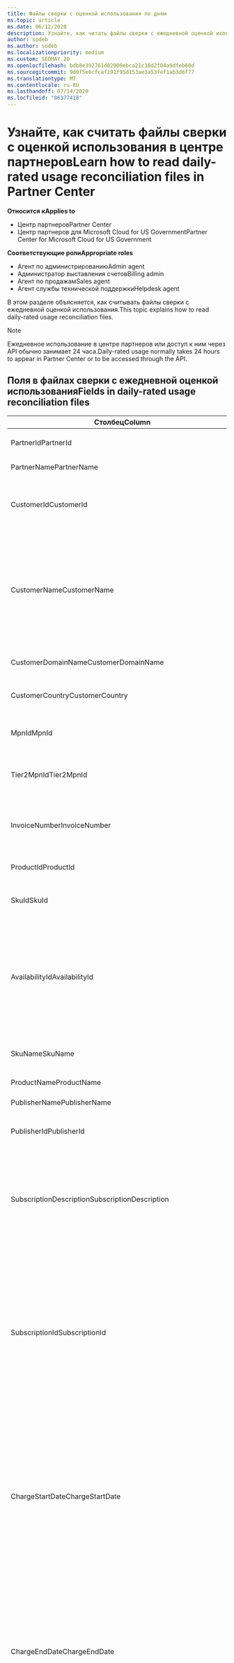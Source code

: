 ```yaml
---
title: Файлы сверки с оценкой использования по дням
ms.topic: article
ms.date: 06/12/2020
description: Узнайте, как читать файлы сверки с ежедневной оценкой использования в центре партнеров.
author: sodeb
ms.author: sodeb
ms.localizationpriority: medium
ms.custom: SEOMAY.20
ms.openlocfilehash: bdb8e392761d02909ebca21c38d2f04a9dfeb60d
ms.sourcegitcommit: 9d0f5e6cfcaf191f95d153ae3a53fef1ab3d6f77
ms.translationtype: MT
ms.contentlocale: ru-RU
ms.lasthandoff: 07/14/2020
ms.locfileid: "86377418"
---
```

# <a name="learn-how-to-read-daily-rated-usage-reconciliation-files-in-partner-center"></a><span data-ttu-id="a1730-103">Узнайте, как считать файлы сверки с оценкой использования в центре партнеров</span><span class="sxs-lookup"><span data-stu-id="a1730-103">Learn how to read daily-rated usage reconciliation files in Partner Center</span></span>

<span data-ttu-id="a1730-104">**Относится к**</span><span class="sxs-lookup"><span data-stu-id="a1730-104">**Applies to**</span></span>

- <span data-ttu-id="a1730-105">Центр партнеров</span><span class="sxs-lookup"><span data-stu-id="a1730-105">Partner Center</span></span>
- <span data-ttu-id="a1730-106">Центр партнеров для Microsoft Cloud for US Government</span><span class="sxs-lookup"><span data-stu-id="a1730-106">Partner Center for Microsoft Cloud for US Government</span></span>

<span data-ttu-id="a1730-107">**Соответствующие роли**</span><span class="sxs-lookup"><span data-stu-id="a1730-107">**Appropriate roles**</span></span>

- <span data-ttu-id="a1730-108">Агент по администрированию</span><span class="sxs-lookup"><span data-stu-id="a1730-108">Admin agent</span></span>
- <span data-ttu-id="a1730-109">Администратор выставления счетов</span><span class="sxs-lookup"><span data-stu-id="a1730-109">Billing admin</span></span>
- <span data-ttu-id="a1730-110">Агент по продажам</span><span class="sxs-lookup"><span data-stu-id="a1730-110">Sales agent</span></span>
- <span data-ttu-id="a1730-111">Агент службы технической поддержки</span><span class="sxs-lookup"><span data-stu-id="a1730-111">Helpdesk agent</span></span>

<span data-ttu-id="a1730-112">В этом разделе объясняется, как считывать файлы сверки с ежедневной оценкой использования.</span><span class="sxs-lookup"><span data-stu-id="a1730-112">This topic explains how to read daily-rated usage reconciliation files.</span></span>

>[!NOTE]
><span data-ttu-id="a1730-113">Ежедневное использование в центре партнеров или доступ к ним через API обычно занимает 24 часа.</span><span class="sxs-lookup"><span data-stu-id="a1730-113">Daily-rated usage normally takes 24 hours to appear in Partner Center or to be accessed through the API.</span></span>

## <a name="fields-in-daily-rated-usage-reconciliation-files"></a><span data-ttu-id="a1730-114">Поля в файлах сверки с ежедневной оценкой использования</span><span class="sxs-lookup"><span data-stu-id="a1730-114">Fields in daily-rated usage reconciliation files</span></span>

| <span data-ttu-id="a1730-115">Столбец</span><span class="sxs-lookup"><span data-stu-id="a1730-115">Column</span></span> | <span data-ttu-id="a1730-116">Описание</span><span class="sxs-lookup"><span data-stu-id="a1730-116">Description</span></span> |
| ------ | ----------- |
| <span data-ttu-id="a1730-117">PartnerId</span><span class="sxs-lookup"><span data-stu-id="a1730-117">PartnerId</span></span> | <span data-ttu-id="a1730-118">Идентификатор партнера в формате GUID.</span><span class="sxs-lookup"><span data-stu-id="a1730-118">Partner identifier in GUID format.</span></span> |
| <span data-ttu-id="a1730-119">PartnerName</span><span class="sxs-lookup"><span data-stu-id="a1730-119">PartnerName</span></span> | <span data-ttu-id="a1730-120">Имя партнера.</span><span class="sxs-lookup"><span data-stu-id="a1730-120">Partner name.</span></span> |
| <span data-ttu-id="a1730-121">CustomerId</span><span class="sxs-lookup"><span data-stu-id="a1730-121">CustomerId</span></span> | <span data-ttu-id="a1730-122">Уникальный идентификатор Майкрософт для клиента в формате GUID.</span><span class="sxs-lookup"><span data-stu-id="a1730-122">Unique Microsoft identifier for the customer in GUID format.</span></span> |
| <span data-ttu-id="a1730-123">CustomerName</span><span class="sxs-lookup"><span data-stu-id="a1730-123">CustomerName</span></span> | <span data-ttu-id="a1730-124">Название организации клиента, указанное в Центре партнеров.</span><span class="sxs-lookup"><span data-stu-id="a1730-124">Customer's organization name as reported in Partner Center.</span></span> <span data-ttu-id="a1730-125">*Этот столбец очень важен для согласования счета со сведениями о системе.*</span><span class="sxs-lookup"><span data-stu-id="a1730-125">*This column is very important for reconciling the invoice with your system information.*</span></span> |
| <span data-ttu-id="a1730-126">CustomerDomainName</span><span class="sxs-lookup"><span data-stu-id="a1730-126">CustomerDomainName</span></span> | <span data-ttu-id="a1730-127">Доменное имя клиента.</span><span class="sxs-lookup"><span data-stu-id="a1730-127">The customer's domain name.</span></span> |
| <span data-ttu-id="a1730-128">CustomerCountry</span><span class="sxs-lookup"><span data-stu-id="a1730-128">CustomerCountry</span></span> | <span data-ttu-id="a1730-129">Страна, в которой находится клиент.</span><span class="sxs-lookup"><span data-stu-id="a1730-129">The country in which the customer is located.</span></span> |
| <span data-ttu-id="a1730-130">MpnId</span><span class="sxs-lookup"><span data-stu-id="a1730-130">MpnId</span></span> | <span data-ttu-id="a1730-131">Идентификатор MPN партнера CSP.</span><span class="sxs-lookup"><span data-stu-id="a1730-131">MPN identifier of the CSP partner.</span></span> |
| <span data-ttu-id="a1730-132">Tier2MpnId</span><span class="sxs-lookup"><span data-stu-id="a1730-132">Tier2MpnId</span></span> | <span data-ttu-id="a1730-133">MPN Идентификатор торгового посредника записи для подписки.</span><span class="sxs-lookup"><span data-stu-id="a1730-133">MPN identifier of the reseller of record for the subscription.</span></span> |
| <span data-ttu-id="a1730-134">InvoiceNumber</span><span class="sxs-lookup"><span data-stu-id="a1730-134">InvoiceNumber</span></span> | <span data-ttu-id="a1730-135">Номер счета, в котором отображается указанная транзакция.</span><span class="sxs-lookup"><span data-stu-id="a1730-135">Invoice number where the specified transaction appears.</span></span> |
| <span data-ttu-id="a1730-136">ProductId</span><span class="sxs-lookup"><span data-stu-id="a1730-136">ProductId</span></span> | <span data-ttu-id="a1730-137">Идентификатор продукта.</span><span class="sxs-lookup"><span data-stu-id="a1730-137">The identifier for the product.</span></span> |
| <span data-ttu-id="a1730-138">SkuId</span><span class="sxs-lookup"><span data-stu-id="a1730-138">SkuId</span></span> | <span data-ttu-id="a1730-139">Идентификатор для конкретного номера SKU.</span><span class="sxs-lookup"><span data-stu-id="a1730-139">The identifier for a particular SKU.</span></span> |
| <span data-ttu-id="a1730-140">AvailabilityId</span><span class="sxs-lookup"><span data-stu-id="a1730-140">AvailabilityId</span></span> | <span data-ttu-id="a1730-141">Идентификатор для доступности конкретного SKU.</span><span class="sxs-lookup"><span data-stu-id="a1730-141">The identifier for a particular SKU's availability.</span></span> <span data-ttu-id="a1730-142">Показывает, доступен ли номер SKU для покупки в указанной стране, валюте, отрасли и т. д.</span><span class="sxs-lookup"><span data-stu-id="a1730-142">This shows whether the SKU is available for purchase in the given country, currency, industry segment, etc.</span></span> |
| <span data-ttu-id="a1730-143">SkuName</span><span class="sxs-lookup"><span data-stu-id="a1730-143">SkuName</span></span> | <span data-ttu-id="a1730-144">Название для определенного номера SKU.</span><span class="sxs-lookup"><span data-stu-id="a1730-144">The title for a particular SKU.</span></span> |
| <span data-ttu-id="a1730-145">ProductName</span><span class="sxs-lookup"><span data-stu-id="a1730-145">ProductName</span></span> | <span data-ttu-id="a1730-146">Имя продукта.</span><span class="sxs-lookup"><span data-stu-id="a1730-146">The name of the product.</span></span> |
| <span data-ttu-id="a1730-147">PublisherName</span><span class="sxs-lookup"><span data-stu-id="a1730-147">PublisherName</span></span> | <span data-ttu-id="a1730-148">Имя издателя.</span><span class="sxs-lookup"><span data-stu-id="a1730-148">The name of the publisher.</span></span> |
| <span data-ttu-id="a1730-149">PublisherId</span><span class="sxs-lookup"><span data-stu-id="a1730-149">PublisherId</span></span> | <span data-ttu-id="a1730-150">Идентификатор издателя в формате GUID.</span><span class="sxs-lookup"><span data-stu-id="a1730-150">The identifier of the publisher in GUID format.</span></span> |
| <span data-ttu-id="a1730-151">SubscriptionDescription</span><span class="sxs-lookup"><span data-stu-id="a1730-151">SubscriptionDescription</span></span> | <span data-ttu-id="a1730-152">Имя предложения службы, приобретенной клиентом, как указано в прейскуранте.</span><span class="sxs-lookup"><span data-stu-id="a1730-152">The name of the service offering purchased by the customer, as defined in the price list.</span></span> <span data-ttu-id="a1730-153">(Это идентично поле для **указывает**).</span><span class="sxs-lookup"><span data-stu-id="a1730-153">(This is an identical field to **OfferName**).</span></span> |
| <span data-ttu-id="a1730-154">SubscriptionId</span><span class="sxs-lookup"><span data-stu-id="a1730-154">SubscriptionId</span></span> | <span data-ttu-id="a1730-155">Уникальный идентификатор подписки платформы выставления счетов Майкрософт.</span><span class="sxs-lookup"><span data-stu-id="a1730-155">Unique identifier for a subscription in the Microsoft billing platform.</span></span> <span data-ttu-id="a1730-156">Не используется для сверки.</span><span class="sxs-lookup"><span data-stu-id="a1730-156">Not used for reconciliation.</span></span> <span data-ttu-id="a1730-157">*Этот идентификатор не совпадает с **идентификатором подписки** в консоли администратора партнера.*</span><span class="sxs-lookup"><span data-stu-id="a1730-157">*This identifier is not the same as the **Subscription ID** on the partner admin console.*</span></span> |
| <span data-ttu-id="a1730-158">ChargeStartDate</span><span class="sxs-lookup"><span data-stu-id="a1730-158">ChargeStartDate</span></span> | <span data-ttu-id="a1730-159">Дата начала цикла выставления счетов (за исключением даты представления ранее неоплаченных скрытых данных об использовании из предыдущего цикла выставления счетов).</span><span class="sxs-lookup"><span data-stu-id="a1730-159">Start date of the billing cycle (except when presenting dates of previously uncharged latent usage data from the previous billing cycle).</span></span> <span data-ttu-id="a1730-160">Этим временем всегда является начало дня — 0:00.</span><span class="sxs-lookup"><span data-stu-id="a1730-160">The time is always the beginning of the day, 0:00.</span></span> |
| <span data-ttu-id="a1730-161">ChargeEndDate</span><span class="sxs-lookup"><span data-stu-id="a1730-161">ChargeEndDate</span></span> | <span data-ttu-id="a1730-162">Дата окончания цикла выставления счетов (за исключением даты представления ранее неоплаченных скрытых данных об использовании из предыдущего цикла выставления счетов).</span><span class="sxs-lookup"><span data-stu-id="a1730-162">End date of billing cycle (except when presenting dates of previously uncharged latent usage data from the previous billing cycle).</span></span> <span data-ttu-id="a1730-163">Временем всегда является конец дня, 23:59.</span><span class="sxs-lookup"><span data-stu-id="a1730-163">The time is always the end of the day, 23:59.</span></span> |
| <span data-ttu-id="a1730-164">UsageDate</span><span class="sxs-lookup"><span data-stu-id="a1730-164">UsageDate</span></span> | <span data-ttu-id="a1730-165">Дата использования службы.</span><span class="sxs-lookup"><span data-stu-id="a1730-165">Date of service usage.</span></span> |
| <span data-ttu-id="a1730-166">MeterType</span><span class="sxs-lookup"><span data-stu-id="a1730-166">MeterType</span></span> | <span data-ttu-id="a1730-167">Тип счетчика.</span><span class="sxs-lookup"><span data-stu-id="a1730-167">The type of meter.</span></span> |
| <span data-ttu-id="a1730-168">MeterCategory</span><span class="sxs-lookup"><span data-stu-id="a1730-168">MeterCategory</span></span> | <span data-ttu-id="a1730-169">Служба верхнего уровня, которая использовалась.</span><span class="sxs-lookup"><span data-stu-id="a1730-169">The top-level service for the usage.</span></span> |
| <span data-ttu-id="a1730-170">MeterId</span><span class="sxs-lookup"><span data-stu-id="a1730-170">MeterId</span></span> | <span data-ttu-id="a1730-171">Идентификатор используемого счетчика.</span><span class="sxs-lookup"><span data-stu-id="a1730-171">The identifier for the meter being used.</span></span> |
| <span data-ttu-id="a1730-172">MeterSubCategory</span><span class="sxs-lookup"><span data-stu-id="a1730-172">MeterSubCategory</span></span> | <span data-ttu-id="a1730-173">Тип службы Azure, которая может повлиять на скорость.</span><span class="sxs-lookup"><span data-stu-id="a1730-173">The type of Azure service, which can affect the rate.</span></span> |
| <span data-ttu-id="a1730-174">MeterName</span><span class="sxs-lookup"><span data-stu-id="a1730-174">MeterName</span></span> | <span data-ttu-id="a1730-175">Единица измерения для потребляемого измерения.</span><span class="sxs-lookup"><span data-stu-id="a1730-175">The unit of measure for the meter being consumed.</span></span> |
| <span data-ttu-id="a1730-176">MeterRegion</span><span class="sxs-lookup"><span data-stu-id="a1730-176">MeterRegion</span></span> | <span data-ttu-id="a1730-177">Этот столбец определяет местоположение центра обработки данных региона для служб, где это применимо и заполняется.</span><span class="sxs-lookup"><span data-stu-id="a1730-177">This column identifies the location of a data center within the region for services where this is applicable and populated.</span></span> |
| <span data-ttu-id="a1730-178">Единица измерения</span><span class="sxs-lookup"><span data-stu-id="a1730-178">Unit</span></span> | <span data-ttu-id="a1730-179">Единица **имени**ресурса.</span><span class="sxs-lookup"><span data-stu-id="a1730-179">The unit of the resource **Name**.</span></span> |
| <span data-ttu-id="a1730-180">ResourceLocation</span><span class="sxs-lookup"><span data-stu-id="a1730-180">ResourceLocation</span></span> | <span data-ttu-id="a1730-181">Центр обработки данных, в котором работает счетчик.</span><span class="sxs-lookup"><span data-stu-id="a1730-181">The data center where the meter is running.</span></span> |
| <span data-ttu-id="a1730-182">ConsumedService</span><span class="sxs-lookup"><span data-stu-id="a1730-182">ConsumedService</span></span> | <span data-ttu-id="a1730-183">Используемая служба платформы Azure.</span><span class="sxs-lookup"><span data-stu-id="a1730-183">The Azure platform service that you used.</span></span> |
| <span data-ttu-id="a1730-184">ResourceGroup</span><span class="sxs-lookup"><span data-stu-id="a1730-184">ResourceGroup</span></span> | <span data-ttu-id="a1730-185">Представляет контейнер, содержащий связанные ресурсы для решения Azure.</span><span class="sxs-lookup"><span data-stu-id="a1730-185">Represents a container that holds related resources for an Azure solution.</span></span> |
| <span data-ttu-id="a1730-186">ResourceURI</span><span class="sxs-lookup"><span data-stu-id="a1730-186">ResourceURI</span></span> | <span data-ttu-id="a1730-187">URI используемого ресурса.</span><span class="sxs-lookup"><span data-stu-id="a1730-187">The URI of the resource being used.</span></span> |
| <span data-ttu-id="a1730-188">ChargeType</span><span class="sxs-lookup"><span data-stu-id="a1730-188">ChargeType</span></span> | <span data-ttu-id="a1730-189">Тип оплаты или коррекции.</span><span class="sxs-lookup"><span data-stu-id="a1730-189">The type of charge or adjustment.</span></span>  |
| <span data-ttu-id="a1730-190">UnitPrice</span><span class="sxs-lookup"><span data-stu-id="a1730-190">UnitPrice</span></span> | <span data-ttu-id="a1730-191">Цена за лицензию, опубликованная в прейскуранте на момент приобретения.</span><span class="sxs-lookup"><span data-stu-id="a1730-191">Price per license, as published in the price list at the time of purchase.</span></span> <span data-ttu-id="a1730-192">Убедитесь, что эта цена соответствует информации, хранящейся в системе выставления счетов во время сверки.</span><span class="sxs-lookup"><span data-stu-id="a1730-192">Make sure this price matches the information stored in your billing system during reconciliation.</span></span> |
| <span data-ttu-id="a1730-193">Количество</span><span class="sxs-lookup"><span data-stu-id="a1730-193">Quantity</span></span> | <span data-ttu-id="a1730-194">Число лицензий.</span><span class="sxs-lookup"><span data-stu-id="a1730-194">Number of licenses.</span></span> <span data-ttu-id="a1730-195">Убедитесь, что эта цена соответствует информации, хранящейся в системе выставления счетов во время сверки.</span><span class="sxs-lookup"><span data-stu-id="a1730-195">Make sure this price matches the information stored in your billing system during reconciliation.</span></span> |
| <span data-ttu-id="a1730-196">Единицах UnitType</span><span class="sxs-lookup"><span data-stu-id="a1730-196">UnitType</span></span> | <span data-ttu-id="a1730-197">Тип единицы измерения, за которую наследуется данный счетчик.</span><span class="sxs-lookup"><span data-stu-id="a1730-197">The type of unit the meter is charged in.</span></span>  |
| <span data-ttu-id="a1730-198">биллингпретакстотал</span><span class="sxs-lookup"><span data-stu-id="a1730-198">BillingPreTaxTotal</span></span> | <span data-ttu-id="a1730-199">Общая сумма выставления счетов перед налогами.</span><span class="sxs-lookup"><span data-stu-id="a1730-199">Total billing amount before taxes.</span></span> |
| <span data-ttu-id="a1730-200">BillingCurrency</span><span class="sxs-lookup"><span data-stu-id="a1730-200">BillingCurrency</span></span> | <span data-ttu-id="a1730-201">Валюта в географическом регионе клиента.</span><span class="sxs-lookup"><span data-stu-id="a1730-201">The currency in the customer's geographic region.</span></span> |
| <span data-ttu-id="a1730-202">приЦингпретакстотал</span><span class="sxs-lookup"><span data-stu-id="a1730-202">PricingPreTaxTotal</span></span> | <span data-ttu-id="a1730-203">Цены перед добавлением налогов.</span><span class="sxs-lookup"><span data-stu-id="a1730-203">The pricing before taxes are added.</span></span> |
| <span data-ttu-id="a1730-204">PricingCurrency</span><span class="sxs-lookup"><span data-stu-id="a1730-204">PricingCurrency</span></span> | <span data-ttu-id="a1730-205">Валюта в прайс-листе.</span><span class="sxs-lookup"><span data-stu-id="a1730-205">The currency in the price list.</span></span> |
| <span data-ttu-id="a1730-206">ServiceInfo1</span><span class="sxs-lookup"><span data-stu-id="a1730-206">ServiceInfo1</span></span> | <span data-ttu-id="a1730-207">Количество подключений служебной шины, которые были подготовлены и использованы в определенный день.</span><span class="sxs-lookup"><span data-stu-id="a1730-207">The number of Service Bus connections that were provisioned and utilized on a given day.</span></span> |
| <span data-ttu-id="a1730-208">ServiceInfo2</span><span class="sxs-lookup"><span data-stu-id="a1730-208">ServiceInfo2</span></span> | <span data-ttu-id="a1730-209">Устаревшее поле, которое фиксирует необязательные метаданные, относящиеся к службе.</span><span class="sxs-lookup"><span data-stu-id="a1730-209">A legacy field that captures optional service-specific metadata.</span></span> |
| <span data-ttu-id="a1730-210">Теги</span><span class="sxs-lookup"><span data-stu-id="a1730-210">Tags</span></span> | <span data-ttu-id="a1730-211">Представляет логическую организацию ресурсов Azure, заданную пользователем.</span><span class="sxs-lookup"><span data-stu-id="a1730-211">Represents a logical organization of Azure resources set by the user.</span></span> |
| <span data-ttu-id="a1730-212">AdditionalInfo</span><span class="sxs-lookup"><span data-stu-id="a1730-212">AdditionalInfo</span></span> | <span data-ttu-id="a1730-213">Любые дополнительные сведения, не указанные в других столбцах.</span><span class="sxs-lookup"><span data-stu-id="a1730-213">Any additional information not covered in other columns.</span></span> |
| <span data-ttu-id="a1730-214">еффективеунитприце</span><span class="sxs-lookup"><span data-stu-id="a1730-214">EffectiveUnitPrice</span></span> | <span data-ttu-id="a1730-215">Фактическое значение, оплачиваемое за единицу, включая скидки, полученные кредиты и т. д.</span><span class="sxs-lookup"><span data-stu-id="a1730-215">The actual value charged per unit, including any discounts, earned credit, etc.</span></span> |
| <span data-ttu-id="a1730-216">пктобцексчанжерате</span><span class="sxs-lookup"><span data-stu-id="a1730-216">PCToBCExchangeRate</span></span> | <span data-ttu-id="a1730-217">Обменный курс, применяемый для валюты цены к валюте выставления счетов.</span><span class="sxs-lookup"><span data-stu-id="a1730-217">Exchange rate applied for pricing currency to billing currency.</span></span> |
| <span data-ttu-id="a1730-218">пктобцексчанжератедате</span><span class="sxs-lookup"><span data-stu-id="a1730-218">PCToBCExchangeRateDate</span></span> | <span data-ttu-id="a1730-219">Дата, на которую определяется Валюта ценообразования в валюте выставления счетов.</span><span class="sxs-lookup"><span data-stu-id="a1730-219">The date on which the pricing currency to the billing currency is determined.</span></span> |
| <span data-ttu-id="a1730-220">ентитлементид</span><span class="sxs-lookup"><span data-stu-id="a1730-220">EntitlementId</span></span> | <span data-ttu-id="a1730-221">Представляет идентификатор подписки Azure.</span><span class="sxs-lookup"><span data-stu-id="a1730-221">Represents the Azure Subscription ID.</span></span> |
| <span data-ttu-id="a1730-222">ентитлементдескриптион</span><span class="sxs-lookup"><span data-stu-id="a1730-222">EntitlementDescription</span></span> | <span data-ttu-id="a1730-223">Представляет имя идентификатора подписки Azure.</span><span class="sxs-lookup"><span data-stu-id="a1730-223">Represents the name of the Azure Subscription ID.</span></span> |
| <span data-ttu-id="a1730-224">партнереарнедкредитперцентаже</span><span class="sxs-lookup"><span data-stu-id="a1730-224">PartnerEarnedCreditPercentage</span></span> | <span data-ttu-id="a1730-225">Отображает Партнереарнедкредит для элемента строки.</span><span class="sxs-lookup"><span data-stu-id="a1730-225">Displays the PartnerEarnedCredit for the line item.</span></span> <span data-ttu-id="a1730-226">Заработанный кредит будет иметь значение 0 или 15 процентов</span><span class="sxs-lookup"><span data-stu-id="a1730-226">Earned credit will be either 0 or 15 percent</span></span> |

>[!NOTE]
><span data-ttu-id="a1730-227">Ежедневное использование обычно занимает 24 часа в центре партнеров или для доступа через API.</span><span class="sxs-lookup"><span data-stu-id="a1730-227">Daily-rated usage normally takes 24 hours to appear in Partner Center or to be accessed through API.</span></span>


